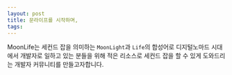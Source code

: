```yaml
---
layout: post
title: 문라이프를 시작하며,
tags:
---
```


MoonLife는 세컨드 잡을 의미하는 `MoonLight`과 `Life`의 합성어로 디지털노마드 시대에서 개발자로 일하고 있는 분들을 위해 적은 리소스로 세컨드 잡을 할 수 있게 도와드리는 개발자 커뮤니티를 만들고자합니다.
